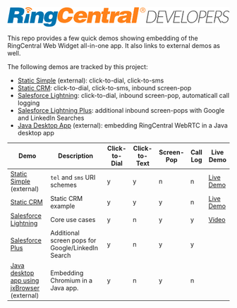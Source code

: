 ![](rc-developers_logo.png)

This repo provides a few quick demos showing embedding of the RingCentral Web Widget all-in-one app. It also links to external demos as well.

The following demos are tracked by this project:

* [Static Simple](static_simple.md) (external): click-to-dial, click-to-sms
* [Static CRM](static_crm.md): click-to-dial, click-to-sms, inbound screen-pop
* [Salesforce Lightning](salesforce_lightning/index.md): click-to-dial, inbound screen-pop, automaticall call logging
* [Salesforce Lightning Plus](salesforce_lightning_more/index.md): additional inbound screen-pops with Google and LinkedIn Searches
* [Java Desktop App](java_desktop_app_jxbrowser.md) (external): embedding RingCentral WebRTC in a Java desktop app

| Demo | Description | Click-to-Dial | Click-to-Text | Screen-Pop | Call Log | Live Demo |
| ---- | ----------- | ------------- | ------------- | ---------- | -------- | --------- |
| [Static Simple](https://ringcentral.github.io/ringcentral-web-widget/) (external) | `tel` and `sms` URI schemes | y | y | n | n | [Live Demo](https://ringcentral.github.io/ringcentral-web-widget/) |
| [Static CRM](http://ringcentral-web-widget-demos.readthedocs.io/en/latest/static_crm/) | Static CRM example | y | y | y | n | [Live Demo](https://ringcentral-tutorials.github.io/ringcentral-web-widget-demos/static_crm/) |
| [Salesforce Lightning](salesforce_lightning) | Core use cases | y | n | y | y | [Video](https://www.youtube.com/watch?v=uXZkYNVaGc0) |
| [Salesforce Plus](salesforce_lightning_more) | Additional screen pops for Google/LinkedIn Search | y | n | y | y | |
| [Java desktop app using jxBrowser](https://github.com/tylerlong/jxbrowser-webrtc) (external) | Embedding Chromium in a Java app. | y | n | y | n | |